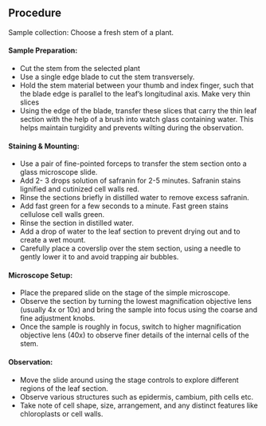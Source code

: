 ## Procedure

Sample collection: Choose a fresh stem of a plant.

#### Sample Preparation: 
- Cut the stem from the selected plant
- Use a single edge blade to cut the stem transversely. 
- Hold the stem material between your thumb and index finger, such that the blade edge is parallel to the leaf’s longitudinal axis. Make very thin slices
- Using the edge of the blade, transfer these slices that carry the thin leaf section with the help of a brush into watch glass containing water. This helps maintain turgidity and prevents wilting during the observation.

#### Staining & Mounting:
- Use a pair of fine-pointed forceps to transfer the stem section onto a glass microscope slide.
- Add 2- 3 drops solution of safranin for 2-5 minutes. Safranin stains lignified and cutinized cell walls red.
- Rinse the sections briefly in distilled water to remove excess safranin.
- Add fast green for a few seconds to a minute. Fast green stains cellulose cell walls green.
- Rinse the section in distilled water.
- Add a drop of water to the leaf section to prevent drying out and to create a wet mount.
- Carefully place a coverslip over the stem section, using a needle to gently lower it to and avoid trapping air bubbles.

#### Microscope Setup:
- Place the prepared slide on the stage of the simple microscope.
- Observe the section by turning the lowest magnification objective lens (usually 4x or 10x) and bring the sample into focus using the coarse and fine adjustment knobs.
- Once the sample is roughly in focus, switch to higher magnification objective lens (40x) to observe finer details of the internal cells of the stem.

#### Observation: 
- Move the slide around using the stage controls to explore different regions of the leaf section.
- Observe various structures such as epidermis, cambium, pith cells etc.
- Take note of cell shape, size, arrangement, and any distinct features like chloroplasts or cell walls.
